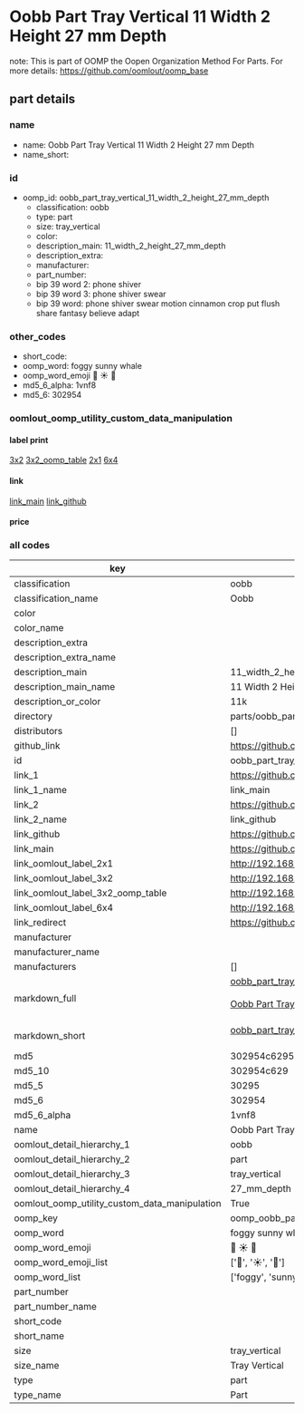 # Oobb Part Tray Vertical 11 Width 2 Height 27 mm Depth  

note: This is part of OOMP the Oopen Organization Method For Parts. For more details: https://github.com/oomlout/oomp_base

##  part details
  







### name
* name: Oobb Part Tray Vertical 11 Width 2 Height 27 mm Depth
* name_short: 
### id
* oomp_id: oobb_part_tray_vertical_11_width_2_height_27_mm_depth
  * classification: oobb
  * type: part
  * size: tray_vertical
  * color: 
  * description_main: 11_width_2_height_27_mm_depth
  * description_extra: 
  * manufacturer: 
  * part_number: 
  * bip 39 word 2: phone shiver
  * bip 39 word 3: phone shiver swear
  * bip 39 word: phone shiver swear motion cinnamon crop put flush share fantasy believe adapt

### other_codes
* short_code: 
* oomp_word: foggy sunny whale
* oomp_word_emoji :foggy: :sunny: :whale:
* md5_6_alpha: 1vnf8
* md5_6: 302954






### oomlout_oomp_utility_custom_data_manipulation
#### label print
[3x2](http://192.168.1.245:1112/?label=oomp%201vnf8)
[3x2_oomp_table](http://192.168.1.108:1112/?label=oomp%201vnf8)
[2x1](http://192.168.1.242:1112/?label=oomp%201vnf8)
[6x4](http://192.168.1.55:1112/?label=oomp%201vnf8)    

#### link

[link_main](https://github.com/oomlout/oomlout_oomp_version_1_messy/tree/main/parts/oobb_part_tray_vertical_11_width_2_height_27_mm_depth) [link_github](https://github.com/oomlout/oomlout_oomp_version_1_messy/tree/main/parts/oobb_part_tray_vertical_11_width_2_height_27_mm_depth)                             

#### price







### all codes 
| key | value |  
| --- | --- |  
| classification | oobb |  
| classification_name | Oobb |  
| color |  |  
| color_name |  |  
| description_extra |  |  
| description_extra_name |  |  
| description_main | 11_width_2_height_27_mm_depth |  
| description_main_name | 11 Width 2 Height 27 mm Depth |  
| description_or_color | 11k |  
| directory | parts/oobb_part_tray_vertical_11_width_2_height_27_mm_depth |  
| distributors | [] |  
| github_link | https://github.com/oomlout/oomlout_oomp_part_src/tree/main/parts/oobb_part_tray_vertical_11_width_2_height_27_mm_depth |  
| id | oobb_part_tray_vertical_11_width_2_height_27_mm_depth |  
| link_1 | https://github.com/oomlout/oomlout_oomp_version_1_messy/tree/main/parts/oobb_part_tray_vertical_11_width_2_height_27_mm_depth |  
| link_1_name | link_main |  
| link_2 | https://github.com/oomlout/oomlout_oomp_version_1_messy/tree/main/parts/oobb_part_tray_vertical_11_width_2_height_27_mm_depth |  
| link_2_name | link_github |  
| link_github | https://github.com/oomlout/oomlout_oomp_version_1_messy/tree/main/parts/oobb_part_tray_vertical_11_width_2_height_27_mm_depth |  
| link_main | https://github.com/oomlout/oomlout_oomp_version_1_messy/tree/main/parts/oobb_part_tray_vertical_11_width_2_height_27_mm_depth |  
| link_oomlout_label_2x1 | http://192.168.1.242:1112/?label=oomp%201vnf8 |  
| link_oomlout_label_3x2 | http://192.168.1.245:1112/?label=oomp%201vnf8 |  
| link_oomlout_label_3x2_oomp_table | http://192.168.1.108:1112/?label=oomp%201vnf8 |  
| link_oomlout_label_6x4 | http://192.168.1.55:1112/?label=oomp%201vnf8 |  
| link_redirect | https://github.com/oomlout/oomlout_oomp_version_1_messy/tree/main/parts/oobb_part_tray_vertical_11_width_2_height_27_mm_depth |  
| manufacturer |  |  
| manufacturer_name |  |  
| manufacturers | [] |  
| markdown_full | [oobb_part_tray_vertical_11_width_2_height_27_mm_depth](none)<br>[](none)<br>[Oobb Part Tray Vertical 11 Width 2 Height 27 Mm Depth](none)<br><br> |  
| markdown_short | [oobb_part_tray_vertical_11_width_2_height_27_mm_depth](none)<br><br> |  
| md5 | 302954c62959d5d8cf948905b7318d1c |  
| md5_10 | 302954c629 |  
| md5_5 | 30295 |  
| md5_6 | 302954 |  
| md5_6_alpha | 1vnf8 |  
| name | Oobb Part Tray Vertical 11 Width 2 Height 27 mm Depth |  
| oomlout_detail_hierarchy_1 | oobb |  
| oomlout_detail_hierarchy_2 | part |  
| oomlout_detail_hierarchy_3 | tray_vertical |  
| oomlout_detail_hierarchy_4 | 27_mm_depth |  
| oomlout_oomp_utility_custom_data_manipulation | True |  
| oomp_key | oomp_oobb_part_tray_vertical_11_width_2_height_27_mm_depth |  
| oomp_word | foggy sunny whale |  
| oomp_word_emoji | :foggy: :sunny: :whale: |  
| oomp_word_emoji_list | [':foggy:', ':sunny:', ':whale:'] |  
| oomp_word_list | ['foggy', 'sunny', 'whale'] |  
| part_number |  |  
| part_number_name |  |  
| short_code |  |  
| short_name |  |  
| size | tray_vertical |  
| size_name | Tray Vertical |  
| type | part |  
| type_name | Part |  

